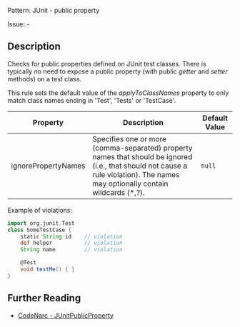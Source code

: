 Pattern: JUnit - public property

Issue: -

## Description

Checks for public properties defined on JUnit test classes. There is typically no need to expose a public property (with public *getter* and *setter* methods) on a test class.

This rule sets the default value of the *applyToClassNames* property to only match class names ending in 'Test', 'Tests' or 'TestCase'.

| **Property**        | **Description**                                                                                                                                                                  | **Default Value** |
| --- | --- | --- |
| ignorePropertyNames | Specifies one or more (comma-separated) property names that should be ignored (i.e., that should not cause a rule violation). The names may optionally contain wildcards (\*,?). | `null`            |

Example of violations:

``` groovy
import org.junit.Test
class SomeTestCase {
    static String id    // violation
    def helper          // violation
    String name         // violation

    @Test
    void testMe() { }
}
```

## Further Reading

* [CodeNarc - JUnitPublicProperty](http://codenarc.sourceforge.net/codenarc-rules-junit.html#JUnitPublicProperty)